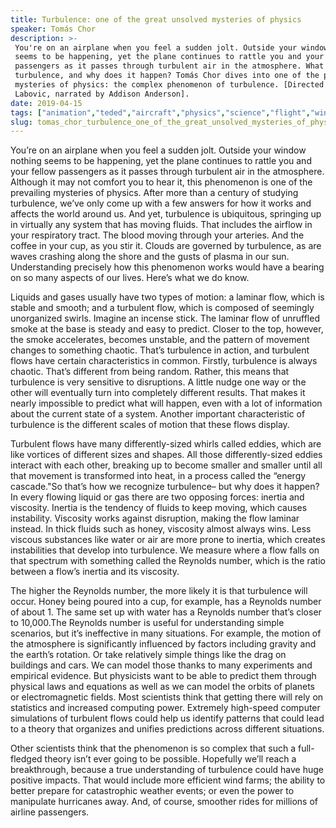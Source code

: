 ```yaml
---
title: Turbulence: one of the great unsolved mysteries of physics
speaker: Tomás Chor
description: >-
 You're on an airplane when you feel a sudden jolt. Outside your window nothing
 seems to be happening, yet the plane continues to rattle you and your fellow
 passengers as it passes through turbulent air in the atmosphere. What exactly is
 turbulence, and why does it happen? Tomás Chor dives into one of the prevailing
 mysteries of physics: the complex phenomenon of turbulence. [Directed by Biljana
 Labovic, narrated by Addison Anderson].
date: 2019-04-15
tags: ["animation","teded","aircraft","physics","science","flight","wind-energy"]
slug: tomas_chor_turbulence_one_of_the_great_unsolved_mysteries_of_physics
---
```


You’re on an airplane when you feel a sudden jolt. Outside your window nothing seems to
be happening, yet the plane continues to rattle you and your fellow passengers as it
passes through turbulent air in the atmosphere. Although it may not comfort you to hear
it, this phenomenon is one of the prevailing mysteries of physics. After more than a
century of studying turbulence, we’ve only come up with a few answers for how it works
and affects the world around us. And yet, turbulence is ubiquitous, springing up in
virtually any system that has moving fluids. That includes the airflow in your
respiratory tract. The blood moving through your arteries. And the coffee in your cup, as
you stir it. Clouds are governed by turbulence, as are waves crashing along the shore and
the gusts of plasma in our sun. Understanding precisely how this phenomenon works would
have a bearing on so many aspects of our lives. Here’s what we do know.

Liquids and gases usually have two types of motion: a laminar flow, which is stable and
smooth; and a turbulent flow, which is composed of seemingly unorganized swirls. Imagine
an incense stick. The laminar flow of unruffled smoke at the base is steady and easy to
predict. Closer to the top, however, the smoke accelerates, becomes unstable, and the
pattern of movement changes to something chaotic. That’s turbulence in action, and
turbulent flows have certain characteristics in common. Firstly, turbulence is always
chaotic. That’s different from being random. Rather, this means that turbulence is very
sensitive to disruptions. A little nudge one way or the other will eventually turn into 
completely different results. That makes it nearly impossible to predict what will
happen, even with a lot of information about the current state of a system. Another
important characteristic of turbulence is the different scales of motion that these
flows display.

Turbulent flows have many differently-sized whirls called eddies, which are like vortices
of different sizes and shapes. All those differently-sized eddies interact with each
other, breaking up to become smaller and smaller until all that movement is transformed
into heat, in a process called the “energy cascade."So that’s how we recognize turbulence–
but why does it happen? In every flowing liquid or gas there are two opposing forces:
inertia and viscosity. Inertia is the tendency of fluids to keep moving, which causes
instability. Viscosity works against disruption, making the flow laminar instead. In thick
fluids such as honey, viscosity almost always wins. Less viscous substances like water or
air are more prone to inertia, which creates instabilities that develop into
turbulence. We measure where a flow falls on that spectrum with something called the
Reynolds number, which is the ratio between a flow’s inertia and its viscosity.

The higher the Reynolds number, the more likely it is that turbulence will occur. Honey
being poured into a cup, for example, has a Reynolds number of about 1. The same set up
with water has a Reynolds number that’s closer to 10,000.The Reynolds number is useful
for understanding simple scenarios, but it’s ineffective in many situations. For example,
the motion of the atmosphere is significantly influenced by factors including gravity and
the earth’s rotation. Or take relatively simple things like the drag on buildings and
cars. We can model those thanks to many experiments and empirical evidence. But
physicists want to be able to predict them through physical laws and equations as well as
we can model the orbits of planets or electromagnetic fields. Most scientists think that
getting there will rely on statistics and increased computing power. Extremely high-speed
computer simulations of turbulent flows could help us identify patterns that could lead
to a theory that organizes and unifies predictions across different situations.

Other scientists think that the phenomenon is so complex that such a full-fledged theory 
isn’t ever going to be possible. Hopefully we’ll reach a breakthrough, because a true
understanding of turbulence could have huge positive impacts. That would include more 
efficient wind farms; the ability to better prepare for catastrophic weather events; or
even the power to manipulate hurricanes away. And, of course, smoother rides for
millions of airline passengers.

<!--
ad_duration=0
event="TED-Ed"
external_start_time=0
intro_duration=0
is_subtitle_required="False"
is_talk_featured="False"
language="en"
language_swap="False"
native_language="en"
number_of_related_talks=6
number_of_speakers=1
number_of_subtitled_videos=0
number_of_tags=7
number_of_talk_download_languages=19
number_of_talk_more_resources=0
number_of_talk_recommendations=0
number_of_talks_take_actions=0
post_ad_duration=0
published_timestamp="2019-04-24 16:34:12"
recording_date="2019-04-15"
speaker_is_published=0
speaker_name="Tomás Chor"
talk_name="Turbulence: one of the great unsolved mysteries of physics"
talks_tags=["animation","teded","aircraft","physics","science","flight","wind-energy"]
url_photo_talk="https://s3.amazonaws.com/talkstar-photos/uploads/848f87c4-8ec8-4130-a046-94b536e0410d/turbulence_textless.jpg"
url_webpage="https://www.ted.com/talks/tomas_chor_turbulence_one_of_the_great_unsolved_mysteries_of_physics"
video_type_name="TED-Ed Original"
-->